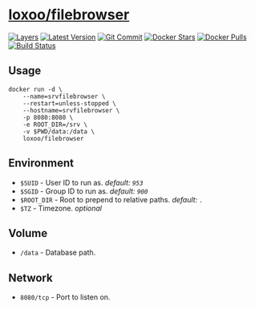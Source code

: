 [hub]: https://hub.docker.com/r/loxoo/filebrowser
[mbdg]: https://microbadger.com/images/loxoo/filebrowser
[git]: https://github.com/triptixx/filebrowser
[actions]: https://github.com/triptixx/filebrowser/actions

# [loxoo/filebrowser][hub]
[![Layers](https://images.microbadger.com/badges/image/loxoo/filebrowser.svg)][mbdg]
[![Latest Version](https://images.microbadger.com/badges/version/loxoo/filebrowser.svg)][hub]
[![Git Commit](https://images.microbadger.com/badges/commit/loxoo/filebrowser.svg)][git]
[![Docker Stars](https://img.shields.io/docker/stars/loxoo/filebrowser.svg)][hub]
[![Docker Pulls](https://img.shields.io/docker/pulls/loxoo/filebrowser.svg)][hub]
[![Build Status](https://github.com/triptixx/filebrowser/workflows/docker%20build/badge.svg)][actions]

## Usage

```shell
docker run -d \
    --name=srvfilebrowser \
    --restart=unless-stopped \
    --hostname=srvfilebrowser \
    -p 8080:8080 \
    -e ROOT_DIR=/srv \
    -v $PWD/data:/data \
    loxoo/filebrowser
```

## Environment

- `$SUID`                - User ID to run as. _default: `953`_
- `$SGID`                - Group ID to run as. _default: `900`_
- `$ROOT_DIR`            - Root to prepend to relative paths. _default: `.`_
- `$TZ`                  - Timezone. _optional_

## Volume

- `/data`                - Database path.

## Network

- `8080/tcp`             - Port to listen on.